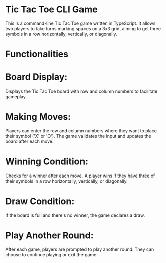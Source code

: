 # Tic Tac Toe CLI Game
This is a command-line Tic Tac Toe game written in TypeScript. It allows two players to take turns marking spaces on a 3x3 grid, aiming to get three symbols in a row horizontally, vertically, or diagonally.
# Functionalities
# Board Display: 
Displays the Tic Tac Toe board with row and column numbers to facilitate gameplay.
# Making Moves: 
Players can enter the row and column numbers where they want to place their symbol ('X' or 'O'). The game validates the input and updates the board after each move.
# Winning Condition: 
Checks for a winner after each move. A player wins if they have three of their symbols in a row horizontally, vertically, or diagonally.
# Draw Condition: 
If the board is full and there's no winner, the game declares a draw.
# Play Another Round: 
After each game, players are prompted to play another round. They can choose to continue playing or exit the game.

